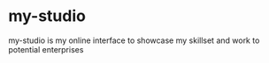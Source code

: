 # my-studio

my-studio is my online interface to showcase my skillset and work to potential enterprises
